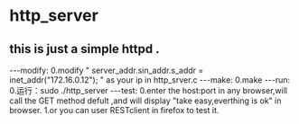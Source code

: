 # http_server
this is just a simple httpd . 
-------------------------------------
---modify:
		0.modify " server_addr.sin_addr.s_addr = inet_addr("172.16.0.12"); " as your ip in http_srver.c
---make:
		0.make
---run:
		0.运行：sudo ./http_server
---test:
		0.enter the host:port in any browser,will call the GET method defult ,and will display "take easy,everthing is ok" in browser.
		1.or you can user RESTclient  in firefox to test it.


